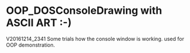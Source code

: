 # OOP_DOSConsoleDrawing with ASCII ART :-)
V20161214_2341
Some trials how the console window is working.
used for OOP demonstration.
